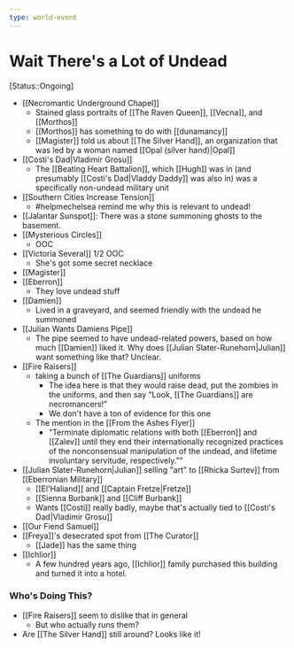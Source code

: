 ```yaml
---
type: world-event
---
```


# Wait There's a Lot of Undead
[Status::Ongoing]

* [[Necromantic Underground Chapel]]
	* Stained glass portraits of [[The Raven Queen]], [[Vecna]], and [[Morthos]] 
	* [[Morthos]] has something to do with [[dunamancy]]
	* [[Magister]] told us about [[The Silver Hand]], an organization that was led by a woman named [[Opal (silver hand)|Opal]] 
* [[Costi's Dad|Vladimir Grosu]]
	* The [[Beating Heart Battalion]], which [[Hugh]] was in (and presumably [[Costi's Dad|Vladdy Daddy]] was also in) was a specifically non-undead military unit
* [[Southern Cities Increase Tension]]
	* #helpmechelsea remind me why this is relevant to undead!
* [[Jalantar Sunspot]]: There was a stone summoning ghosts to the basement.
* [[Mysterious Circles]] 
	* OOC
* [[Victoria Several]] 1/2 OOC
	* She's got some secret necklace
* [[Magister]] 
* [[Eberron]]
	* They love undead stuff
* [[Damien]]
	* Lived in a graveyard, and seemed friendly with the undead he summoned
* [[Julian Wants Damiens Pipe]]
	* The pipe seemed to have undead-related powers, based on how much [[Damien]] liked it. Why does [[Julian Slater-Runehorn|Julian]] want something like that? Unclear.
* [[Fire Raisers]] 
	* taking a bunch of [[The Guardians]] uniforms
		* The idea here is that they would raise dead, put the zombies in the uniforms, and then say "Look, [[The Guardians]] are necromancers!"
		* We don't have a ton of evidence for this one
	* The mention in the [[From the Ashes Flyer]] 
		* "Terminate diplomatic relations with both [[Eberron]] and [[Zalev]] until they end their internationally recognized practices of the nonconsensual manipulation of the undead, and lifetime involuntary servitude, respectively.""
* [[Julian Slater-Runehorn|Julian]] selling "art" to [[Rhicka Surtev]] from [[Eberronian Military]]
	* [[El'Haliand]] and [[Captain Fretze|Fretze]]
	* [[Sienna Burbank]] and [[Cliff Burbank]] 
	* Wants [[Costi]] really badly, maybe that's actually tied to [[Costi's Dad|Vladimir Grosu]]
* [[Our Fiend Samuel]]
* [[Freya]]'s desecrated spot from [[The Curator]]
	* [[Jade]] has the same thing
* [[Ichlior]]
	* A few hundred years ago, [[Ichlior]] family purchased this building and turned it into a hotel. 


### Who's Doing This?
* [[Fire Raisers]] seem to dislike that in general
	* But who actually runs them?
* Are [[The Silver Hand]] still around? Looks like it!
